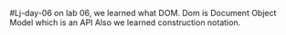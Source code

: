 #Lj-day-06
on lab 06, we learned what DOM. Dom is Document Object Model which is an API
Also we learned construction notation.

